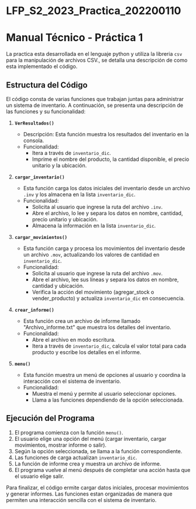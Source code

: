 # LFP_S2_2023_Practica_202200110

# Manual Técnico - Práctica 1

La practica esta desarrollada en el lenguaje python y utiliza la libreria `csv` para la manipulación de archivos CSV., se detalla una descripción de como esta implementado el código. 
## Estructura del Código

El código consta de varias funciones que trabajan juntas para administrar un sistema de inventario. A continuación, se presenta una descripción de las funciones y su funcionalidad:

1. **`VerResultados()`**
   - Descripción: Esta función muestra los resultados del inventario en la consola.
   - Funcionalidad:
     - Itera a través de `inventario_dic`.
     - Imprime el nombre del producto, la cantidad disponible, el precio unitario y la ubicación.

2. **`cargar_inventario()`**
   - Esta función carga los datos iniciales del inventario desde un archivo `.inv` y los almacena en la lista `inventario_dic`.
   - Funcionalidad:
     - Solicita al usuario que ingrese la ruta del archivo `.inv`.
     - Abre el archivo, lo lee y separa los datos en nombre, cantidad, precio unitario y ubicación.
     - Almacena la información en la lista `inventario_dic`.

3. **`cargar_movimientos()`**
   - Esta función carga y procesa los movimientos del inventario desde un archivo `.mov`, actualizando los valores de cantidad en `inventario_dic`.
   - Funcionalidad:
     - Solicita al usuario que ingrese la ruta del archivo `.mov`.
     - Abre el archivo, lee sus líneas y separa los datos en nombre, cantidad y ubicación.
     - Verifica la acción del movimiento (agregar_stock o vender_producto) y actualiza `inventario_dic` en consecuencia.

4. **`crear_informe()`**
   - Esta función crea un archivo de informe llamado "Archivo_informe.txt" que muestra los detalles del inventario.
   - Funcionalidad:
     - Abre el archivo en modo escritura.
     - Itera a través de `inventario_dic`, calcula el valor total para cada producto y escribe los detalles en el informe.

5. **`menu()`**
   - Esta función muestra un menú de opciones al usuario y coordina la interacción con el sistema de inventario.
   - Funcionalidad:
     - Muestra el menú y permite al usuario seleccionar opciones.
     - Llama a las funciones dependiendo de la opción seleccionada.
       
## Ejecución del Programa

1. El programa comienza con la función `menu()`.
2. El usuario elige una opción del menú (cargar inventario, cargar movimientos, mostrar informe o salir).
3. Según la opción seleccionada, se llama a la función correspondiente.
4. Las funciones de carga actualizan `inventario_dic`.
5. La función de informe crea y muestra un archivo de informe.
6. El programa vuelve al menú después de completar una acción hasta que el usuario elige salir.


Para finalizar, el código ermite cargar datos iniciales, procesar movimientos y generar informes. Las funciones estan organizadas de manera que permiten una interacción sencilla con el sistema de inventario.
